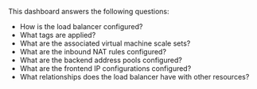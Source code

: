 This dashboard answers the following questions:

- How is the load balancer configured?
- What tags are applied?
- What are the associated virtual machine scale sets?
- What are the inbound NAT rules configured?
- What are the backend address pools configured?
- What are the frontend IP configurations configured?
- What relationships does the load balancer have with other resources?
